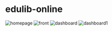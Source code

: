 # edulib-online
![homepage](https://user-images.githubusercontent.com/1752399/99910199-03597e00-2ced-11eb-921e-e7fee99a0892.png)
![front](https://user-images.githubusercontent.com/1752399/99910196-ffc5f700-2cec-11eb-9f26-6db271f92101.png)
![dashboard](https://user-images.githubusercontent.com/1752399/99910203-081e3200-2ced-11eb-9ea5-ca8979fe653f.png)
![dashboard1](https://user-images.githubusercontent.com/1752399/99910209-0a808c00-2ced-11eb-9ea1-dbe963e8d234.png)
